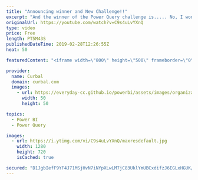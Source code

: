 ```yaml
---
title: "Announcing winner and New Challenge!!"
excerpt: "And the winner of the Power Query challenge is..... No, I wont tell you, you have to watch the video ;) #powerbi #powerquery #curbal  If you want to try it yourself, you will find the files on the github page: https://github.com/ruthpozuelo/PQ-Challenge-unpivot  and the description of the challenge here:"
originalUrl: https://youtube.com/watch?v=C9s4uLvYXnQ
type: video
price: Free
length: PT5M43S
publishedDateTime: 2019-02-28T12:26:55Z
heat: 50

featuredContent: "<iframe width=\"800\" height=\"500\" frameborder=\"0\" src=\"https://www.youtube.com/embed/C9s4uLvYXnQ\" allow=\"accelerometer; autoplay; encrypted-media; gyroscope; picture-in-picture\" allowfullscreen></iframe>"

provider:
  name: Curbal
  domain: curbal.com
  images:
    - url: https://everyday-cc.github.io/powerbi/assets/images/organizations/curbal.com-50x50.jpg
      width: 50
      height: 50

topics:
  - Power BI
  - Power Query

images:
  - url: https://i.ytimg.com/vi/C9s4uLvYXnQ/maxresdefault.jpg
    width: 1280
    height: 720
    isCached: true

secured: "D1JgbIefF9YF4J71MSjHvN7iNYpXLwLM7jC83UklYmUBCxdifzJ6EGLxHGUK/25HHMe4cxTFcXv/Mt2AMGdbsXWy/rAWsQDqTKZ7UN0A847YEBc+mpkS4LhgDinds1eI8weTgNjipJrjTxf5vDMGySqNShWuzxrOe/WJlj02Yevz+V/3ublVBLqolGQLW6GD0kkp4pQxpxONo+XZYc8zLSZlMS8WX9eHGs7GYIzbmDNj/hNYO+uLIVJycHoKqF1xINxAMrzZoAwTjAqe2lo1oDT9xRXoDWpfM1mLJfaMgsdAwk6d1CWqFLARNCx5aa7OKJJUPDUiJUEcVY92uzhoiCj0TSl/6VimaAP7/2qCm1ZtaWDZa8fUqdNSG+48toqkKODse4Yoj/PUK2jldTcus4lrO2TVwrxcTYVxR+m8mt0=;/XIWzVXpbJLZiVza1IKRBQ=="
---
```


